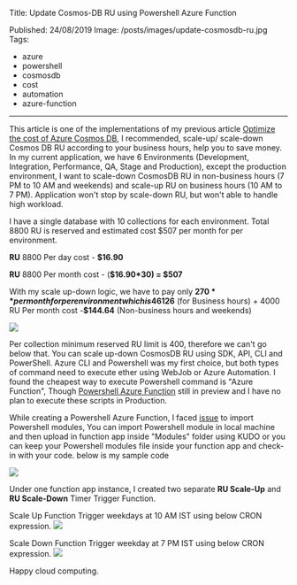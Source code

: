 Title: Update Cosmos-DB RU using Powershell Azure Function

Published: 24/08/2019
Image: /posts/images/update-cosmosdb-ru.jpg
Tags:
  - azure
  - powershell
  - cosmosdb
  - cost
  - automation
  - azure-function
---

This article is one of the implementations of my previous article [Optimize the cost of Azure Cosmos DB](https://www.linkedin.com/pulse/optimize-cost-azure-cosmos-db-pankaj-rawat/), I recommended, scale-up/ scale-down Cosmos DB RU according to your business hours, help you to save money. In my current application, we have 6 Environments (Development, Integration, Performance, QA, Stage and Production), except the production environment, I want to scale-down CosmosDB RU in non-business hours (7 PM to 10 AM and weekends) and scale-up RU on business hours (10 AM to 7 PM). Application won't stop by scale-down RU, but won't able to handle high workload.

I have a single database with 10 collections for each environment. Total 8800 RU is reserved and estimated cost $507 per month for per environment.

**RU** 8800 Per day cost - **$16.90**

**RU** 8800 Per month cost - (**$16.90\*30) = $507**

With my scale up-down logic, we have to pay only **$270** per month for per environment which is 46% less compared to the previous bill. 8800 RU Per month cost -**$126** (for Business hours) + 4000 RU Per month cost -**$144.64** (Non-business hours and weekends)

<img src="/posts/images/update-cosmosdb-ru-1.jpg" class="img-fluid centered-img">

Per collection minimum reserved RU limit is 400, therefore we can't go below that. You can scale up-down CosmosDB RU using SDK, API, CLI and PowerShell. Azure CLI and Powershell was my first choice, but both types of command need to execute ether using WebJob or Azure Automation. I found the cheapest way to execute Powershell command is "Azure Function", Though [Powershell Azure Function](https://docs.microsoft.com/en-us/azure/azure-functions/functions-create-first-function-powershell) still in preview and I have no plan to execute these scripts in Production.

While creating a Powershell Azure Function, I faced [issue](https://stackoverflow.com/a/39985646/4140278) to import Powershell modules, You can import Powershell module in local machine and then upload in function app inside "Modules" folder using KUDO or you can keep your Powershell modules file inside your function app and check-in with your code. below is my sample code

<img src="/posts/images/update-cosmosdb-ru-2.jpg" class="img-fluid centered-img">

Under one function app instance, I created two separate **RU Scale-Up** and **RU Scale-Down** Timer Trigger Function.

Scale Up Function Trigger weekdays at 10 AM IST using below CRON expression.
<img src="/posts/images/update-cosmosdb-ru-3.jpg" class="img-fluid centered-img">

Scale Down Function Trigger weekday at 7 PM IST using below CRON expression.
<img src="/posts/images/update-cosmosdb-ru-4.jpg" class="img-fluid centered-img">



Happy cloud computing.